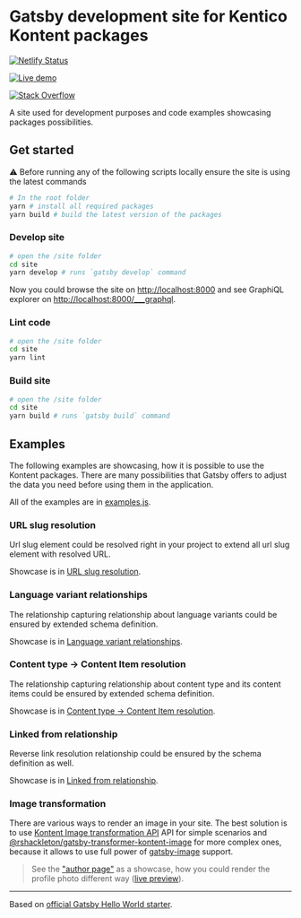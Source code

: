 # Gatsby development site for Kentico Kontent packages

[![Netlify Status](https://api.netlify.com/api/v1/badges/6cd10788-de09-4275-b0c9-daad29733bc9/deploy-status)](https://app.netlify.com/sites/kontent-gatsby-packages/deploys)

[![Live demo](https://img.shields.io/badge/-Live%20Demo-brightgreen.svg)](https://kontent-gatsby-packages.netlify.app)

[![Stack Overflow](https://img.shields.io/badge/Stack%20Overflow-ASK%20NOW-FE7A16.svg?logo=stackoverflow&logoColor=white)](https://stackoverflow.com/tags/kentico-kontent)

A site used for development purposes and code examples showcasing packages possibilities.

## Get started

:warning: Before running any of the following scripts locally ensure the site is using the latest commands

```sh
# In the root folder
yarn # install all required packages
yarn build # build the latest version of the packages

```

### Develop site

```sh
# open the /site folder
cd site
yarn develop # runs `gatsby develop` command
```

Now you could browse the site on <http://localhost:8000> and see GraphiQL explorer on <http://localhost:8000/___graphql>.

### Lint code

```sh
# open the /site folder
cd site
yarn lint
```

### Build site

```sh
# open the /site folder
cd site
yarn build # runs `gatsby build` command
```

## Examples

The following examples are showcasing, how it is possible to use the Kontent packages. There are many possibilities that Gatsby offers to adjust the data you need before using them in the application.

All of the examples are in [examples.js](examples.js).

### URL slug resolution

Url slug element could be resolved right in your project to extend all url slug element with resolved URL.

Showcase is in [URL slug resolution](./example-resolve-url-slugs.js).

### Language variant relationships

The relationship capturing relationship about language variants could be ensured by extended schema definition.

Showcase is in [Language variant relationships](./example-languages-link.js).

### Content type -> Content Item resolution

The relationship capturing relationship about content type and its content items could be ensured by extended schema definition.

Showcase is in [Content type -> Content Item resolution](./example-type-items-link.js).

### Linked from relationship

Reverse link resolution relationship could be ensured by the schema definition as well.

Showcase is in [Linked from relationship](./example-used-by-content-item-link.js).

### Image transformation

There are various ways to render an image in your site.
The best solution is to use [Kontent Image transformation API](https://docs.kontent.ai/reference/image-transformation) API for simple scenarios and [@rshackleton/gatsby-transformer-kontent-image](https://www.gatsbyjs.org/packages/@rshackleton/gatsby-transformer-kontent-image/) for more complex ones, because it allows to use full power of [gatsby-image](https://www.gatsbyjs.org/packages/gatsby-image/) support.

> See the ["author page"](./src/pages/author.js) as a showcase, how you could render the profile photo different way ([live preview](https://kontent-gatsby-packages.netlify.app/author)).

---

Based on [official Gatsby Hello World starter](https://github.com/gatsbyjs/gatsby-starter-hello-world).
